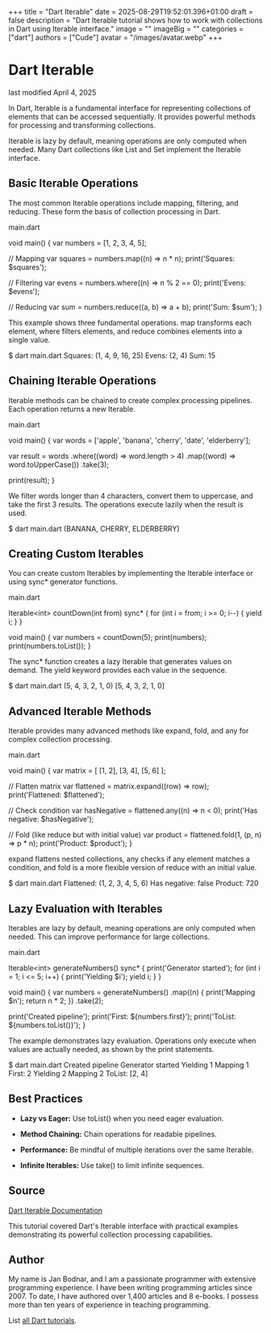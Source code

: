 +++
title = "Dart Iterable"
date = 2025-08-29T19:52:01.396+01:00
draft = false
description = "Dart Iterable tutorial shows how to work with collections in Dart using Iterable interface."
image = ""
imageBig = ""
categories = ["dart"]
authors = ["Cude"]
avatar = "/images/avatar.webp"
+++

# Dart Iterable

last modified April 4, 2025

In Dart, Iterable is a fundamental interface for representing collections of
elements that can be accessed sequentially. It provides powerful methods for
processing and transforming collections.

Iterable is lazy by default, meaning operations are only computed when needed.
Many Dart collections like List and Set implement the Iterable interface.

## Basic Iterable Operations

The most common Iterable operations include mapping, filtering, and reducing.
These form the basis of collection processing in Dart.

main.dart
  

void main() {
  var numbers = [1, 2, 3, 4, 5];
  
  // Mapping
  var squares = numbers.map((n) =&gt; n * n);
  print('Squares: $squares');
  
  // Filtering
  var evens = numbers.where((n) =&gt; n % 2 == 0);
  print('Evens: $evens');
  
  // Reducing
  var sum = numbers.reduce((a, b) =&gt; a + b);
  print('Sum: $sum');
}

This example shows three fundamental operations. map transforms each element,
where filters elements, and reduce combines elements into a single value.

$ dart main.dart
Squares: (1, 4, 9, 16, 25)
Evens: (2, 4)
Sum: 15

## Chaining Iterable Operations

Iterable methods can be chained to create complex processing pipelines. Each
operation returns a new Iterable.

main.dart
  

void main() {
  var words = ['apple', 'banana', 'cherry', 'date', 'elderberry'];
  
  var result = words
      .where((word) =&gt; word.length &gt; 4)
      .map((word) =&gt; word.toUpperCase())
      .take(3);
  
  print(result);
}

We filter words longer than 4 characters, convert them to uppercase, and take
the first 3 results. The operations execute lazily when the result is used.

$ dart main.dart
(BANANA, CHERRY, ELDERBERRY)

## Creating Custom Iterables

You can create custom Iterables by implementing the Iterable interface or using
sync* generator functions.

main.dart
  

Iterable&lt;int&gt; countDown(int from) sync* {
  for (int i = from; i &gt;= 0; i--) {
    yield i;
  }
}

void main() {
  var numbers = countDown(5);
  print(numbers);
  print(numbers.toList());
}

The sync* function creates a lazy Iterable that generates values on demand. The
yield keyword provides each value in the sequence.

$ dart main.dart
(5, 4, 3, 2, 1, 0)
[5, 4, 3, 2, 1, 0]

## Advanced Iterable Methods

Iterable provides many advanced methods like expand, fold, and any for complex
collection processing.

main.dart
  

void main() {
  var matrix = [
    [1, 2],
    [3, 4],
    [5, 6]
  ];
  
  // Flatten matrix
  var flattened = matrix.expand((row) =&gt; row);
  print('Flattened: $flattened');
  
  // Check condition
  var hasNegative = flattened.any((n) =&gt; n &lt; 0);
  print('Has negative: $hasNegative');
  
  // Fold (like reduce but with initial value)
  var product = flattened.fold(1, (p, n) =&gt; p * n);
  print('Product: $product');
}

expand flattens nested collections, any checks if any element matches a condition,
and fold is a more flexible version of reduce with an initial value.

$ dart main.dart
Flattened: (1, 2, 3, 4, 5, 6)
Has negative: false
Product: 720

## Lazy Evaluation with Iterables

Iterables are lazy by default, meaning operations are only computed when needed.
This can improve performance for large collections.

main.dart
  

Iterable&lt;int&gt; generateNumbers() sync* {
  print('Generator started');
  for (int i = 1; i &lt;= 5; i++) {
    print('Yielding $i');
    yield i;
  }
}

void main() {
  var numbers = generateNumbers()
      .map((n) {
        print('Mapping $n');
        return n * 2;
      })
      .take(2);
  
  print('Created pipeline');
  print('First: ${numbers.first}');
  print('ToList: ${numbers.toList()}');
}

The example demonstrates lazy evaluation. Operations only execute when values
are actually needed, as shown by the print statements.

$ dart main.dart
Created pipeline
Generator started
Yielding 1
Mapping 1
First: 2
Yielding 2
Mapping 2
ToList: [2, 4]

## Best Practices

- **Lazy vs Eager:** Use toList() when you need eager evaluation.

- **Method Chaining:** Chain operations for readable pipelines.

- **Performance:** Be mindful of multiple iterations over the same Iterable.

- **Infinite Iterables:** Use take() to limit infinite sequences.

## Source

[Dart Iterable Documentation](https://api.dart.dev/stable/dart-core/Iterable-class.html)

This tutorial covered Dart's Iterable interface with practical examples
demonstrating its powerful collection processing capabilities.

## Author

My name is Jan Bodnar, and I am a passionate programmer with extensive
programming experience. I have been writing programming articles since 2007.
To date, I have authored over 1,400 articles and 8 e-books. I possess more
than ten years of experience in teaching programming.

List [all Dart tutorials](/dart/).